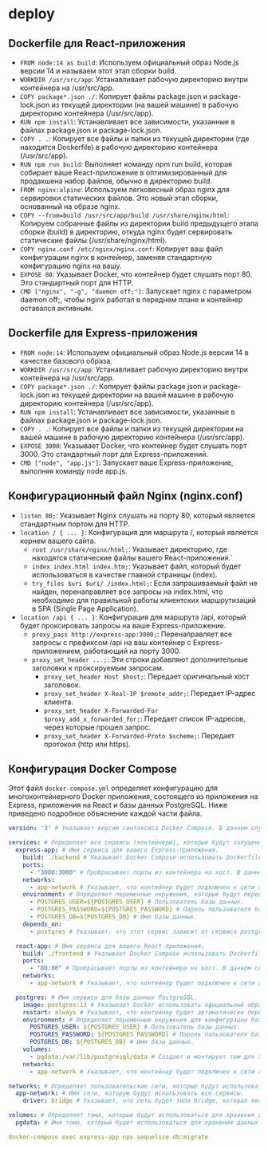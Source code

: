 # deploy

## Dockerfile для React-приложения
- `FROM node:14 as build`: Используем официальный образ Node.js версии 14 и называем этот этап сборки build. 
- `WORKDIR /usr/src/app`: Устанавливает рабочую директорию внутри контейнера на /usr/src/app. 
- `COPY package*.json ./`: Копирует файлы package.json и package-lock.json из текущей директории (на вашей машине) в рабочую директорию контейнера (/usr/src/app).
- `RUN npm install`: Устанавливает все зависимости, указанные в файлах package.json и package-lock.json. 
- `COPY . .`: Копирует все файлы и папки из текущей директории (где находится Dockerfile) в рабочую директорию контейнера (/usr/src/app). 
- `RUN npm run build`: Выполняет команду npm run build, которая собирает ваше React-приложение в оптимизированный для продакшена набор файлов, обычно в директорию build. 
- `FROM nginx:alpine`: Используем легковесный образ nginx для сервировки статических файлов. Это новый этап сборки, основанный на образе nginx. 
- `COPY --from=build /usr/src/app/build /usr/share/nginx/html`: Копируем собранные файлы из директории build предыдущего этапа сборки (build) в директорию, откуда nginx будет сервировать статические файлы (/usr/share/nginx/html). 
- `COPY nginx.conf /etc/nginx/nginx.conf`: Копирует ваш файл конфигурации nginx в контейнер, заменяя стандартную конфигурацию nginx на вашу. 
- `EXPOSE 80`: Указывает Docker, что контейнер будет слушать порт 80. Это стандартный порт для HTTP. 
- `CMD ["nginx", "-g", "daemon off;"]`: Запускает nginx с параметром daemon off;, чтобы nginx работал в переднем плане и контейнер оставался активным.

## Dockerfile для Express-приложения
- `FROM node:14`: Используем официальный образ Node.js версии 14 в качестве базового образа. 
- `WORKDIR /usr/src/app`: Устанавливает рабочую директорию внутри контейнера на /usr/src/app. 
- `COPY package*.json ./`: Копирует файлы package.json и package-lock.json из текущей директории на вашей машине в рабочую директорию контейнера (/usr/src/app). 
- `RUN npm install`: Устанавливает все зависимости, указанные в файлах package.json и package-lock.json. 
- `COPY . .`: Копирует все файлы и папки из текущей директории на вашей машине в рабочую директорию контейнера (/usr/src/app). 
- `EXPOSE 3000`: Указывает Docker, что контейнер будет слушать порт 3000. Это стандартный порт для Express-приложений. 
- `CMD ["node", "app.js"]`: Запускает ваше Express-приложение, выполняя команду node app.js.

## Конфигурационный файл Nginx (nginx.conf)
- `listen 80;`: Указывает Nginx слушать на порту 80, который является стандартным портом для HTTP. 
- `location / { ... }`: Конфигурация для маршрута /, который является корнем вашего сайта. 
  - `root /usr/share/nginx/html;`: Указывает директорию, где находятся статические файлы вашего React-приложения.`
  - `index index.html index.htm;`: Указывает файл, который будет использоваться в качестве главной страницы (index). 
  - `try_files $uri $uri/ /index.html;`: Если запрашиваемый файл не найден, перенаправляет все запросы на index.html, что необходимо для правильной работы клиентских маршрутизаций в SPA (Single Page Application). 
- `location /api { ... }`: Конфигурация для маршрута /api, который будет проксировать запросы на ваше Express-приложение. 
  - `proxy_pass http://express-app:3000;`: Перенаправляет все запросы с префиксом /api на ваш контейнер с Express-приложением, работающий на порту 3000. 
  - `proxy_set_header ...;`: Эти строки добавляют дополнительные заголовки к проксируемым запросам. 
    - `proxy_set_header Host $host;`: Передает оригинальный хост заголовок. 
    - `proxy_set_header X-Real-IP $remote_addr;`: Передает IP-адрес клиента. 
    - `proxy_set_header X-Forwarded-For $proxy_add_x_forwarded_for;`: Передает список IP-адресов, через которые прошел запрос. 
    - `proxy_set_header X-Forwarded-Proto $scheme;`: Передает протокол (http или https).

## Конфигурация Docker Compose

Этот файл `docker-compose.yml` определяет конфигурацию для многоконтейнерного Docker приложения, состоящего из приложения на Express, приложения на React и базы данных PostgreSQL. Ниже приведено подробное объяснение каждой части файла.

```yaml
version: '3' # Указывает версию синтаксиса Docker Compose. В данном случае используется версия 3, которая поддерживает множество современных функций Docker Compose.

services: # Определяет все сервисы (контейнеры), которые будут запущены.
  express-app: # Имя сервиса для вашего Express-приложения.
    build: ./backend # Указывает Docker Compose использовать Dockerfile, находящийся в директории ./backend, для сборки образа этого сервиса.
    ports:
      - "3000:3000" # Пробрасывает порты из контейнера на хост. В данном случае порт 3000 контейнера будет доступен на порту 3000 хоста.
    networks:
      - app-network # Указывает, что контейнер будет подключен к сети app-network.
    environment: # Определяет переменные окружения, которые будут переданы в контейнер.
      - POSTGRES_USER=${POSTGRES_USER} # Пользователь базы данных.
      - POSTGRES_PASSWORD=${POSTGRES_PASSWORD} # Пароль пользователя базы данных.
      - POSTGRES_DB=${POSTGRES_DB} # Имя базы данных.
    depends_on:
      - postgres # Указывает, что этот сервис зависит от сервиса postgres. Это означает, что сервис postgres будет запущен перед запуском express-app.

  react-app: # Имя сервиса для вашего React-приложения.
    build: ./frontend # Указывает Docker Compose использовать Dockerfile, находящийся в директории ./frontend, для сборки образа этого сервиса.
    ports:
      - "80:80" # Пробрасывает порты из контейнера на хост. В данном случае порт 80 контейнера будет доступен на порту 80 хоста.
    networks:
      - app-network # Указывает, что контейнер будет подключен к сети app-network.

  postgres: # Имя сервиса для базы данных PostgreSQL.
    image: postgres:13 # Указывает Docker использовать официальный образ PostgreSQL версии 13.
    restart: always # Указывает, что контейнер будет автоматически перезапущен в случае сбоя.
    environment: # Определяет переменные окружения для конфигурации базы данных PostgreSQL.
      POSTGRES_USER: ${POSTGRES_USER} # Пользователь базы данных.
      POSTGRES_PASSWORD: ${POSTGRES_PASSWORD} # Пароль пользователя базы данных.
      POSTGRES_DB: ${POSTGRES_DB} # Имя базы данных.
    volumes:
      - pgdata:/var/lib/postgresql/data # Создает и монтирует том для хранения данных базы данных. Данные в томе pgdata будут сохраняться вне контейнера, чтобы они не потерялись при перезапуске или удалении контейнера.
    networks:
      - app-network # Указывает, что контейнер будет подключен к сети app-network.

networks: # Определяет пользовательские сети, которые будут использоваться сервисами.
  app-network: # Имя сети, которую будут использовать все сервисы.
    driver: bridge # Указывает, что сеть будет типа bridge, которая является стандартной сетевой конфигурацией Docker и позволяет контейнерам общаться друг с другом.

volumes: # Определяет тома, которые будут использоваться для хранения данных.
  pgdata: # Имя тома, который будет использоваться для хранения данных PostgreSQL. Этот том гарантирует, что данные базы данных сохранятся даже после остановки или удаления контейнера.

docker-compose exec express-app npx sequelize db:migrate
